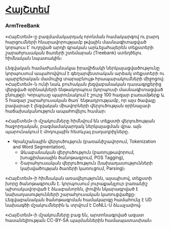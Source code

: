 # [ՀայՇտեմ](http://armtreebank.yerevann.com/)
### ArmTreeBank

«ՀայՇտեմ»-ը բազմամակարդակ որոնման համակարգով ու բարդ հարցումների հնարավորությամբ թվային մասնագիտացված կորպուս է՝ ուղղված արդի գրական արևելահայերեն տեքստերի շարահյուսական ծառերի շտեմարան (Treebank) ստեղծելու հիմնական նպատակին։

Լեզվական համաժամանակյա իրավիճակի ներկայացվածությունը կորպուսում ապահովվում է գեղարվեստական արձակ տեքստերի ու պարբերական մամուլից տարաբնույթ հրապարակումների միջոցով։ «ՀայՇտեմ»-ն ունի նաև բուհական լեզվաբանական դասագրքերից վերցված օրինակների ենթակորպուս (կորպուսի մասնագիտացված բնույթը)։ Կորպուսը պարունակում է շուրջ 100 հազար բառամթերք և 5 հազար շարահյուսական ծառ՝ ենթադրությամբ, որ այս ծավալը բավարար է լեզվական միավորների վերլուծության օրինաչափ հաճախականություն ապահովելու համար։

«ՀայՇտեմ»-ի մշակումները հիմնվում են տեքստի վերլուծության հաջորդական, բազմամակարդակ ներկայացման վրա. այն պարունակում է մոդուլային հետևյալ բաղադրիչները.

 - Գրանշանային վերլուծություն (բառանիշավորում, Tokenization and Word Segmentation),
	- Ձևաբանական վերլուծություն (բառույթավորում, խոսքիմասային ծանոթագրում, POS Tagging),
	- Շարահյուսական վերլուծություն (նախադասությունների կախվածության ծառերի կառուցում, Parsing)։

«ՀայՇտեմ»-ի հիմնական առավելությունն, այսպիսով, տեքստի խորը ծանոթագրումն է. կորպուսում յուրաքանչյուր բառանիշ պիտակավորված է ձևաբանորեն, լիովին նկարագրված է նախադասությունների շարահյուսական կառուցվածքը։ Լեզվաբանական ծանոթագրման համակարգը համահունչ է UD նախագծի մշակումներին և տրվում է CoNLL-U ձևաչափով։

«ՀայՇտեմ»-ի մշակումները բաց են, արտոնագրված ազատ հասանելիության CC-BY-SA պայմաններին համապատասխան։
